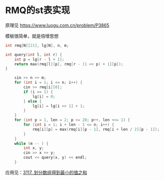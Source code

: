 # RMQ的st表实现

原理见 https://www.luogu.com.cn/problem/P3865

模板很简单，就是倍增思想

```c++
int rmq[N][21], lg[N], n, m;

int query(int l, int r) {
    int p = lg[r - l + 1];
    return max(rmq[l][p], rmq[r - (1 << p) + 1][p]);
}

	cin >> n >> m;
    for (int i = 1; i <= n; i++) {
        cin >> rmq[i][0];
        if (i == 1) {
            lg[i] = 0;
        } else {
            lg[i] = lg[i >> 1] + 1;
        }
    }
    for (int p = 1, len = 2; p <= 20; p++, len <<= 1) {
        for (int i = 1; i + len - 1 <= n; i++) {
            rmq[i][p] = max(rmq[i][p - 1], rmq[i + len / 2][p - 1]);
        }
    }
    while (m -- ) {
        int x, y;
        cin >> x >> y;
        cout << query(x, y) << endl;
    } 
```

应用见：[3117. 划分数组得到最小的值之和](https://leetcode.cn/problems/minimum-sum-of-values-by-dividing-array/)

